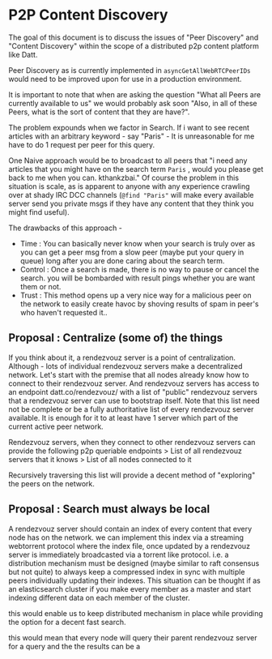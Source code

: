 P2P Content Discovery
=====================

The goal of this document is to discuss the issues of "Peer Discovery" and "Content Discovery" within the scope of a distributed p2p content platform like Datt.

Peer Discovery as is currently implemented in `asyncGetAllWebRTCPeerIDs` would need to be improved upon for use in a production environment.

It is important to note that when are asking the question "What all Peers are currently available to us" we would probably ask soon "Also, in all of these Peers, what is the sort of content that they are have?".

The problem expounds when we factor in Search. If i want to see recent articles with an arbitrary keyword - say "Paris" - It is unreasonable for me have to do 1 request per peer for this query.

One Naive approach would be to broadcast to all peers that "i need any articles that you might have on the search term `Paris` , would you please get back to me when you can. kthankzbai." 
Of course the problem in this situation is scale, as is apparent to anyone with any experience crawling over at shady IRC DCC channels (`@find "Paris"` will make every available server send you private msgs if they have any content that they think you might find useful).

The drawbacks of this approach -
* Time : You can basically never know when your search is truly over as you can get a peer msg from a slow peer (maybe put your query in queue) long after you are done caring about the search term. 
* Control : Once a search is made, there is no way to pause or cancel the search. you will be bombarded with result pings whether you are want them or not.
* Trust : This method opens up a very nice way for a malicious peer on the network to easily create havoc by shoving results of spam in peer's who haven't requested it..

## Proposal : Centralize (some of) the things

If you think about it, a rendezvouz server is a point of centralization. 
Although - lots of individual rendezvouz servers make a decentralized network.
Let's start with the premise that all nodes already know how to connect to their rendezvouz server. 
And rendezvouz servers has access to an endpoint datt.co/rendezvouz/ with a list of "public" rendezvouz servers that a rendezvouz server can use to bootstrap itself.
Note that this list need not be complete or be a fully authoritative list of every rendezvouz server available. It is enough for it to at least have 1 server which part of the current active peer network.

Rendezvouz servers, when they connect to other rendezvouz servers can provide the following p2p queriable endpoints
    > List of all rendezvouz servers that it knows
    > List of all nodes connected to it

Recursively traversing this list will provide a decent method of "exploring" the peers on the network.

## Proposal : Search must always be local

A rendezvouz server should contain an index of every content that every node has on the network.
we can implement this index via a streaming webtorrent protocol where the index file, once updated by a rendezvouz server is immediately broadcasted via a torrent like protocol.
i.e. a distribution mechanism must be designed (maybe similar to raft consensus but not quite) to always keep a compressed index in sync with multiple peers individually updating their indexes. 
This situation can be thought if as an elasticsearch cluster if you make every member as a master and start indexing different data on each member of the cluster.

this would enable us to keep distributed mechanism in place while providing the option for a decent fast search.

this would mean that every node will query their parent rendezvouz server for a query and the the results can be a
